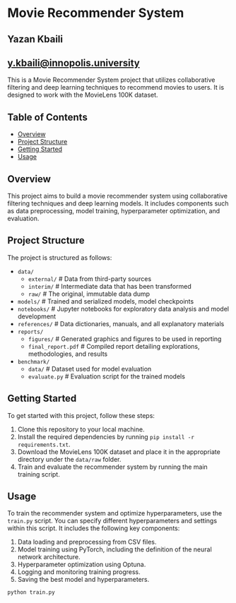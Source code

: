 # Movie Recommender System
## Yazan Kbaili
## y.kbaili@innopolis.university

This is a Movie Recommender System project that utilizes collaborative filtering and deep learning techniques to recommend movies to users. It is designed to work with the MovieLens 100K dataset.

## Table of Contents

- [Overview](#overview)
- [Project Structure](#project-structure)
- [Getting Started](#getting-started)
- [Usage](#usage)

## Overview

This project aims to build a movie recommender system using collaborative filtering techniques and deep learning models. It includes components such as data preprocessing, model training, hyperparameter optimization, and evaluation.

## Project Structure

The project is structured as follows:
- `data/`
  - `external/` # Data from third-party sources
  - `interim/` # Intermediate data that has been transformed
  - `raw/` # The original, immutable data dump
- `models/` # Trained and serialized models, model checkpoints
- `notebooks/` # Jupyter notebooks for exploratory data analysis and model development
- `references/` # Data dictionaries, manuals, and all explanatory materials
- `reports/`
  - `figures/` # Generated graphics and figures to be used in reporting
  - `final_report.pdf` # Compiled report detailing explorations, methodologies, and results
- `benchmark/`
  - `data/` # Dataset used for model evaluation
  - `evaluate.py` # Evaluation script for the trained models


## Getting Started

To get started with this project, follow these steps:

1. Clone this repository to your local machine.
2. Install the required dependencies by running `pip install -r requirements.txt`.
3. Download the MovieLens 100K dataset and place it in the appropriate directory under the `data/raw` folder.
4. Train and evaluate the recommender system by running the main training script.

## Usage

To train the recommender system and optimize hyperparameters, use the `train.py` script. You can specify different hyperparameters and settings within this script. It includes the following key components:
1. Data loading and preprocessing from CSV files.
2. Model training using PyTorch, including the definition of the neural network architecture.
3. Hyperparameter optimization using Optuna.
4. Logging and monitoring training progress.
5. Saving the best model and hyperparameters.

```bash
python train.py
